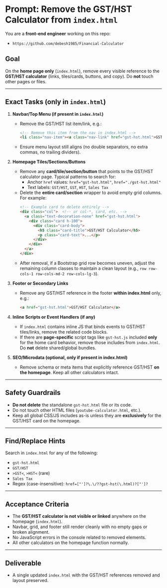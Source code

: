 # Prompt: Remove the GST/HST Calculator from `index.html`

You are a **front-end engineer** working on this repo:
- `https://github.com/debesh1985/Financial-Calculator`

## Goal
On the **home page only** (`index.html`), remove every visible reference to the **GST/HST calculator** (links, tiles/cards, buttons, and copy). Do **not** touch other pages or files.

---

## Exact Tasks (only in `index.html`)
1. **Navbar/Top Menu (if present in `index.html`)**
   - Remove the GST/HST list item/link, e.g.:
     ```html
     <!-- Remove this item from the nav in index.html -->
     <li class="nav-item"><a class="nav-link" href="gst-hst.html">GST/HST</a></li>
     ```
   - Ensure menu layout still aligns (no double separators, no extra commas, no trailing dividers).

2. **Homepage Tiles/Sections/Buttons**
   - Remove any **card/tile/section/button** that points to the GST/HST calculator page. Typical patterns to search for:
     - Anchor `href` values: `href="gst-hst.html"`, `href="./gst-hst.html"`
     - Text labels: `GST/HST`, `GST`, `HST`, `Sales Tax`
   - Delete the **entire card/section** wrapper to avoid empty grid columns. For example:
     ```html
     <!-- Example card to delete entirely -->
     <div class="col">  <!-- or col-*, card, etc. -->
       <a class="text-decoration-none" href="gst-hst.html">
         <div class="card h-100">
           <div class="card-body">
             <h5 class="card-title">GST/HST Calculator</h5>
             <p class="card-text">...</p>
           </div>
         </div>
       </a>
     </div>
     ```
   - After removal, if a Bootstrap grid row becomes uneven, adjust the remaining column classes to maintain a clean layout (e.g., `row row-cols-1 row-cols-md-2 row-cols-lg-3`).

3. **Footer or Secondary Links**
   - Remove any GST/HST reference in the footer **within index.html** only, e.g.:
     ```html
     <a href="gst-hst.html">GST/HST Calculator</a>
     ```

4. **Inline Scripts or Event Handlers (if any)**
   - If `index.html` contains inline JS that binds events to GST/HST tiles/links, remove the related code blocks.
   - If there are **page-specific** script tags like `gst-hst.js` included **only** for the home card behavior, remove those includes from `index.html`. Do **not** delete shared/global bundles.

5. **SEO/Microdata (optional, only if present in index.html)**
   - Remove schema or meta items that explicitly reference GST/HST **on the homepage**. Keep all other calculators intact.

---

## Safety Guardrails
- **Do not delete** the standalone `gst-hst.html` file or its code.
- Do not touch other HTML files (`youtube-calculator.html`, etc.).
- Keep all global CSS/JS includes as-is unless they are **exclusively** for the GST/HST card on the homepage.

---

## Find/Replace Hints
Search in `index.html` for any of the following:
- `gst-hst.html`
- `GST/HST`
- `>GST<`, `>HST<` (rare)
- `Sales Tax`
- Regex (case-insensitive): `href=["']?\.\/??gst-hst(\.html)?["']?`

---

## Acceptance Criteria
- The **GST/HST calculator is not visible or linked** anywhere on the homepage (`index.html`).
- Navbar, grid, and footer still render cleanly with no empty gaps or broken alignment.
- No JavaScript errors in the console related to removed elements.
- All other calculators on the homepage function normally.

---

## Deliverable
- A single updated `index.html` with the GST/HST references removed and layout preserved.
